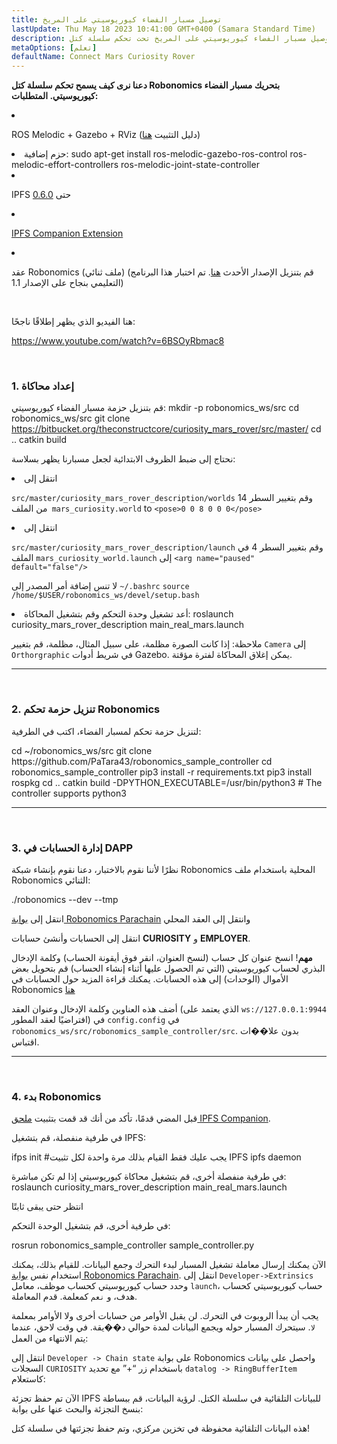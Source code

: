```yaml
---
title: توصيل مسبار الفضاء كيوريوسيتي على المريخ
lastUpdate: Thu May 18 2023 10:41:00 GMT+0400 (Samara Standard Time)
description: توصيل مسبار الفضاء كيوريوسيتي على المريخ تحت تحكم سلسلة كتل Robonomics.
metaOptions: [تعلم]
defaultName: Connect Mars Curiosity Rover
---
```


**دعنا نرى كيف يسمح تحكم سلسلة كتل Robonomics بتحريك مسبار الفضاء كيوريوسيتي. المتطلبات:**

<List>

<li class="flex">

ROS Melodic + Gazebo + RViz (دليل التثبيت [هنا](http://wiki.ros.org/melodic/التثبيت))

</li>


<li>حزم إضافية:

<LessonCodeWrapper language="bash" codeClass="big-code">
  sudo apt-get install ros-melodic-gazebo-ros-control ros-melodic-effort-controllers ros-melodic-joint-state-controller
</LessonCodeWrapper>

</li>

<li class="flex">

IPFS حتى [0.6.0](https://dist.ipfs.io/go-ipfs/v0.6.0/go-ipfs_v0.6.0_linux-386.tar.gz)

</li>

<li class="flex">

[IPFS Companion Extension](https://github.com/ipfs/ipfs-companion)

</li>

<li class="flex">

عقد Robonomics (ملف ثنائي) (قم بتنزيل الإصدار الأحدث [هنا](https://github.com/airalab/robonomics/releases). تم اختبار هذا البرنامج التعليمي بنجاح على الإصدار 1.1)

</li>

</List>

<br/>

هنا الفيديو الذي يظهر إطلاقًا ناجحًا:

https://www.youtube.com/watch?v=6BSOyRbmac8


<br/>

### 1. إعداد محاكاة

قم بتنزيل حزمة مسبار الفضاء كيوريوسيتي:
<LessonCodeWrapper language="bash">
  mkdir -p robonomics_ws/src
  cd robonomics_ws/src
  git clone https://bitbucket.org/theconstructcore/curiosity_mars_rover/src/master/
  cd ..
  catkin build
</LessonCodeWrapper>

نحتاج إلى ضبط الظروف الابتدائية لجعل مسبارنا يظهر بسلاسة:

<List>

<li>انتقل إلى

`src/master/curiosity_mars_rover_description/worlds` وقم بتغيير السطر 14 من الملف` mars_curiosity.world` to 
`<pose>0 0 8 0 0 0</pose>`

</li>

<li>انتقل إلى

`src/master/curiosity_mars_rover_description/launch` وقم بتغيير السطر 4 في الملف `mars_curiosity_world.launch` إلى 
`<arg name="paused" default="false"/>`

لا تنس إضافة أمر المصدر إلى `~/.bashrc`
`source /home/$USER/robonomics_ws/devel/setup.bash`

</li>

<li> أعد تشغيل وحدة التحكم وقم بتشغيل المحاكاة:

<LessonCodeWrapper language="bash" codeClass="long-code">
  roslaunch curiosity_mars_rover_description main_real_mars.launch
</LessonCodeWrapper>

<LessonImages imageClasses="mb" src="connect-mars-curiosity-rover/rover.jpg" alt="Mars rover"/>

</li>

</List>

ملاحظة: إذا كانت الصورة مظلمة، على سبيل المثال، مظلمة، قم بتغيير `Camera` إلى `Orthorgraphic` في شريط أدوات Gazebo.
يمكن إغلاق المحاكاة لفترة مؤقتة.

------------

<br/>

### 2. تنزيل حزمة تحكم Robonomics
لتنزيل حزمة تحكم لمسبار الفضاء، اكتب في الطرفية:

<LessonCodeWrapper language="bash" codeClass="long-code">
cd ~/robonomics_ws/src
git clone https://github.com/PaTara43/robonomics_sample_controller
cd robonomics_sample_controller
pip3 install -r requirements.txt
pip3 install rospkg
cd ..
catkin build -DPYTHON_EXECUTABLE=/usr/bin/python3 # The controller supports python3
</LessonCodeWrapper>


------------

<br/>

### 3. إدارة الحسابات في DAPP
نظرًا لأننا نقوم بالاختبار، دعنا نقوم بإنشاء شبكة Robonomics المحلية باستخدام ملف Robonomics الثنائي:

<LessonCodeWrapper language="bash">
  ./robonomics --dev --tmp
</LessonCodeWrapper>

<LessonImages imageClasses="mb" src="connect-mars-curiosity-rover/robonomics.jpg" alt="تشغيلning node"/>


انتقل إلى [بوابة Robonomics Parachain](https://polkadot.js.org/apps/?rpc=wss%3A%2F%2Fkusama.rpc.robonomics.network%2F#/) وانتقل إلى العقد المحلي 


<LessonImages imageClasses="mb" src="connect-mars-curiosity-rover/local_node.jpg" alt="Local node"/>


انتقل إلى الحسابات وأنشئ حسابات **CURIOSITY** و **EMPLOYER**.

**مهم**! انسخ عنوان كل حساب (لنسخ العنوان، انقر فوق أيقونة الحساب) وكلمة الإدخال البذري لحساب كيوريوسيتي (التي تم الحصول عليها أثناء إنشاء الحساب)
قم بتحويل بعض الأموال (الوحدات) إلى هذه الحسابات. يمكنك قراءة المزيد حول الحسابات في Robonomics [هنا](https://wiki.robonomics.network/docs/en/create-account-in-dapp/)

<LessonImages imageClasses="mb" src="connect-mars-curiosity-rover/account_creation.jpg" alt="Account creation"/>


أضف هذه العناوين وكلمة الإدخال وعنوان العقد (الذي يعتمد على `ws://127.0.0.1:9944` افتراضيًا لعقد المطور) في `config.config` في `robonomics_ws/src/robonomics_sample_controller/src`. بدون علا��ات اقتباس.

------------

<br/>

### 4. بدء Robonomics

قبل المضي قدمًا، تأكد من أنك قد قمت بتثبيت [ملحق IPFS Companion](https://github.com/ipfs/ipfs-companion).

في طرفية منفصلة، قم بتشغيل IPFS:

<LessonCodeWrapper language="bash" codeClass="long-code">
ifps init #يجب عليك فقط القيام بذلك مرة واحدة لكل تثبيت IPFS
ipfs daemon
</LessonCodeWrapper>

في طرفية منفصلة أخرى، قم بتشغيل محاكاة كيوريوسيتي إذا لم تكن مباشرة:
<LessonCodeWrapper language="bash" codeClass="long-code">
roslaunch curiosity_mars_rover_description main_real_mars.launch
</LessonCodeWrapper>

انتظر حتى يبقى ثابتًا

في طرفية أخرى، قم بتشغيل الوحدة التحكم:

<LessonCodeWrapper language="bash" codeClass="long-code">
rosrun robonomics_sample_controller sample_controller.py
</LessonCodeWrapper>

<LessonImages imageClasses="mb" src="connect-mars-curiosity-rover/controller.jpg" alt="Controller"/>

الآن يمكنك إرسال معاملة تشغيل المسبار لبدء التحرك وجمع البيانات. للقيام بذلك، يمكنك استخدام نفس [بوابة Robonomics Parachain](https://polkadot.js.org/apps/?rpc=wss%3A%2F%2Fkusama.rpc.robonomics.network%2F#/).
انتقل إلى `Developer->Extrinsics` وحدد حساب كيوريوسيتي كحساب موظف، معامل `launch`، حساب كيوريوسيتي كحساب هدف، و `نعم` كمعلمة.
قدم المعاملة.

<LessonImages imageClasses="mb" src="connect-mars-curiosity-rover/extrinsic.jpg" alt="Extrinsic"/>

يجب أن يبدأ الروبوت في التحرك. لن يقبل الأوامر من حسابات أخرى ولا الأوامر بمعلمة `لا`. سيتحرك المسبار حوله ويجمع البيانات لمدة حوالي د��يقة.
في وقت لاحق، عندما يتم الانتهاء من العمل:

<LessonImages imageClasses="mb" src="connect-mars-curiosity-rover/job_done.jpg" alt="Job done"/>


انتقل إلى `Developer -> Chain state` على بوابة Robonomics واحصل على بيانات السجلات `CURIOSITY` باستخدام زر “+” مع تحديد `datalog -> RingBufferItem` كاستعلام: 

<LessonImages imageClasses="mb" src="connect-mars-curiosity-rover/datalog.jpg" alt="Datalog"/>


الآن تم حفظ تجزئة IPFS للبيانات التلقائية في سلسلة الكتل. لرؤية البيانات، قم ببساطة بنسخ التجزئة والبحث عنها على بوابة:

<LessonImages imageClasses="mb" src="connect-mars-curiosity-rover/data_in_ipfs.jpg" alt="Data in IPFS"/>


هذه البيانات التلقائية محفوظة في تخزين مركزي، وتم حفظ تجزئتها في سلسلة كتل!
